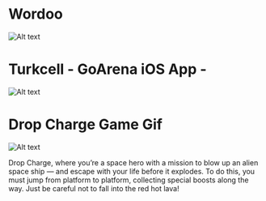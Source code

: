 
# Wordoo
![Alt text](https://github.com/erdemozgur/portfolio/blob/master/WordooGithub.png?)


# Turkcell - GoArena iOS App -
![Alt text](https://github.com/erdemozgur/portfolio/blob/master/turkcellGoArenaApp.png?=250x250)



# Drop Charge Game Gif
![Alt text](https://github.com/erdemozgur/portfolio/blob/master/dropCharge.gif?raw=true)

Drop Charge, where you’re a space hero with a mission to blow up an alien space ship — and escape with your life before it explodes. To do this, you must jump from platform to platform, collecting special boosts along the way. Just be careful not to fall into the red hot lava!














